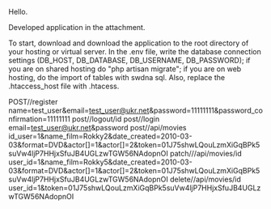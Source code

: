 <p>Hello.</p>
<p>Developed application in the attachment.</p>
To start, download and download the application to the root directory of your hosting or virtual server.
In the .env file, write the database connection settings (DB_HOST, DB_DATABASE, DB_USERNAME, DB_PASSWORD);
if you are on shared hosting do "php artisan migrate";
if you are on web hosting, do the import of tables with swdna sql. Also, replace the .htaccess_host file with .htacess.

POST//register
name=test_user&email=test_user@ukr.net&password=11111111&password_confirmation=11111111
post//logout/id
post//login
email=test_user@ukr.net&password
post//api/movies
id_user=1&name_film=Rokky2&date_created=2010-03-03&format=DVD&actor[]=1&actor[]=2&token=01J75shwLQouLzmXiGqBPk5suVw4ljP7HHjxSfuJB4UGLzwTGW56NAdopnOI
patch///api/movies/id
user_id=1&name_film=Rokky5&date_created=2010-03-03&format=DVD&actor[]=1&actor[]=2&token=01J75shwLQouLzmXiGqBPk5suVw4ljP7HHjxSfuJB4UGLzwTGW56NAdopnOI
delete//api/movies/id
user_id=1&token=01J75shwLQouLzmXiGqBPk5suVw4ljP7HHjxSfuJB4UGLzwTGW56NAdopnOI
